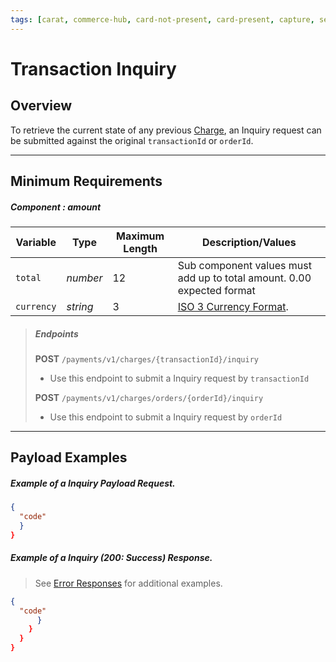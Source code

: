 ```yaml
---
tags: [carat, commerce-hub, card-not-present, card-present, capture, settle, cancel, refund]
---
```


# Transaction Inquiry

## Overview

To retrieve the current state of any previous [Charge](Charges.md), an Inquiry request can be submitted against the original `transactionId` or `orderId`.

---

## Minimum Requirements

##### Component : amount

|Variable    |  Type| Maximum Length | Description/Values|
|---------|----------|----------------|---------|
| `total` | *number* | 12 | Sub component values must add up to total amount. 0.00 expected format|
| `currency` | *string* | 3 | [ISO 3 Currency Format](../Master-Data/Currency-Code.md).|

<!-- theme: success -->
>##### Endpoints
>**POST** `/payments/v1/charges/{transactionId}/inquiry`
>- Use this endpoint to submit a Inquiry request by `transactionId`
>
>**POST** `/payments/v1/charges/orders/{orderId}/inquiry`
>- Use this endpoint to submit a Inquiry request by `orderId`

---

## Payload Examples

<!--
type: tab
title: Request
-->

##### Example of a Inquiry Payload Request.

```json
{
  "code"
  }
}
```

<!--
type: tab
title: Response
-->

##### Example of a Inquiry (200: Success) Response.

<!-- theme: info -->

> See [Error Responses](url) for additional examples.

```json
{
  "code"
      }
    }
  }
}
```

<!-- type: tab-end -->